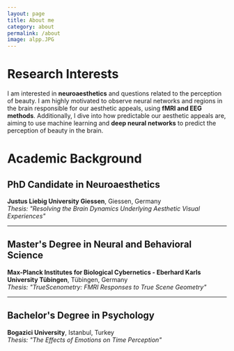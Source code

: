 ```yaml
---
layout: page
title: About me
category: about
permalink: /about
image: alpp.JPG
---
```


# Research Interests

I am interested in **neuroaesthetics** and questions related to the perception of beauty. I am highly motivated to observe neural networks and regions in the brain responsible for our aesthetic appeals, using **fMRI and EEG methods**. Additionally, I dive into how predictable our aesthetic appeals are, aiming to use machine learning and **deep neural networks** to predict the perception of beauty in the brain.


# Academic Background

## PhD Candidate in Neuroaesthetics
**Justus Liebig University Giessen**, Giessen, Germany  
*Thesis: "Resolving the Brain Dynamics Underlying Aesthetic Visual Experiences"*

---

## Master's Degree in Neural and Behavioral Science
**Max-Planck Institutes for Biological Cybernetics - Eberhard Karls University Tübingen**, Tübingen, Germany  
*Thesis: "TrueScenometry: FMRI Responses to True Scene Geometry"*

---

## Bachelor's Degree in Psychology
**Bogazici University**, Istanbul, Turkey  
*Thesis: "The Effects of Emotions on Time Perception"*


